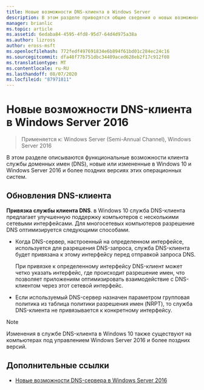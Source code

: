 ```yaml
---
title: Новые возможности DNS-клиента в Windows Server
description: В этом разделе приводятся общие сведения о новых возможностях DNS-клиента в Windows Server и Windows 10.
manager: brianlic
ms.topic: article
ms.assetid: 6edaba84-4595-4fd8-95d7-64d4d975a38a
ms.author: lizross
author: eross-msft
ms.openlocfilehash: 772fedf497691834e6b894f61bd01c284ec24c16
ms.sourcegitcommit: dfa48f77b751dbc34409aced628eb2f17c912f08
ms.translationtype: MT
ms.contentlocale: ru-RU
ms.lasthandoff: 08/07/2020
ms.locfileid: "87971811"
---
```

# <a name="whats-new-in-dns-client-in-windows-server-2016"></a>Новые возможности DNS-клиента в Windows Server 2016

>Применяется к: Windows Server (Semi-Annual Channel), Windows Server 2016

В этом разделе описываются функциональные возможности клиента службы доменных имен (DNS), новые или измененные в Windows 10 и Windows Server 2016 и более поздних версиях этих операционных систем.

## <a name="updates-to-dns-client"></a>Обновления DNS-клиента

**Привязка службы клиента DNS**. в Windows 10 служба DNS-клиента предлагает улучшенную поддержку компьютеров с несколькими сетевыми интерфейсами. Для многосетевых компьютеров разрешение DNS оптимизируется следующими способами.

-   Когда DNS-сервер, настроенный на определенном интерфейсе, используется для разрешения DNS-запроса, служба DNS-клиента будет привязана к этому интерфейсу перед отправкой запроса DNS.

    При привязке к определенному интерфейсу DNS-клиент может четко указать интерфейс, где происходит разрешение имен, что позволяет приложениям оптимизировать взаимодействие с DNS-клиентом через этот сетевой интерфейс.

-   Если используемый DNS-сервер назначен параметром групповая политика из таблица политики разрешения имен (NRPT), то служба DNS-клиента не привязывается к конкретному интерфейсу.

> [!NOTE]
> Изменения в службе DNS-клиента в Windows 10 также существуют на компьютерах под управлением Windows Server 2016 и более поздних версий.

## <a name="additional-references"></a>Дополнительные ссылки

-   [Новые возможности DNS-сервера в Windows Server 2016](What-s-New-in-DNS-Server.md)


